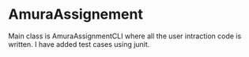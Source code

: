 # AmuraAssignement
Main class is AmuraAssignmentCLI where all the user intraction code is written.
I have added test cases using junit.

